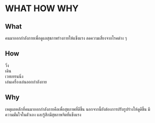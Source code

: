 
# WHAT HOW WHY
## What
คนมาออกกำลังกายเพื่อดูแลสุขภาพร่างกายให้แข็งแรง ลดความเสี่ยงจากโรคต่าง ๆ
## How
วิ่ง <br>
เดิน <br>
เวทเทรนนิ่ง <br>
เล่นเครื่องเล่นออกกำลังกาย <br>
## Why
เหตุผลหลักที่คนมาออกกำลังกายคือเพื่อสุขภาพที่ดีขึ้น นอกจากนี้ยังต้องการปรับรูปร่างให้ดูดีขึ้น มีความมั่นใจในตัวเอง และรู้สึกมีสุขภาพจิตที่แข็งแรง
